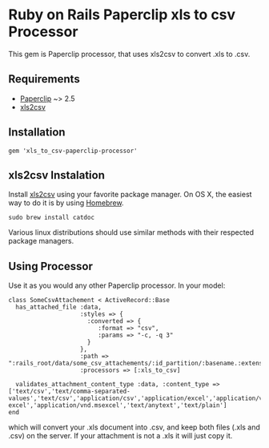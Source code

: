 # Ruby on Rails  Paperclip xls to csv Processor #

This gem is Paperclip processor, that uses xls2csv to convert .xls to .csv.

## Requirements ##

* [Paperclip][0] ~> 2.5
* [xls2csv][2]

## Installation ##

    gem 'xls_to_csv-paperclip-processor'
    
## xls2csv Instalation ##

Install [xls2csv][2] using your favorite package manager. On OS X, the easiest way to do it is by using [Homebrew][3].

    sudo brew install catdoc
    
Various linux distributions should use similar methods with their respected package managers.

## Using Processor ##

Use it as you would any other Paperclip processor. In your model:

    class SomeCsvAttachement < ActiveRecord::Base
      has_attached_file :data,
                        :styles => {
                          :converted => {                       
                             :format => "csv",
                             :params => "-c, -q 3"
                          }
                        },
                        :path => ":rails_root/data/some_csv_attachements/:id_partition/:basename.:extension",
                        :processors => [:xls_to_csv]
  
      validates_attachment_content_type :data, :content_type => ['text/csv','text/comma-separated-values','text/csv','application/csv','application/excel','application/vnd.ms-excel','application/vnd.msexcel','text/anytext','text/plain']    
    end
                      
which will convert your .xls document into .csv, and keep both files (.xls and .csv) on the server. If your attachment is not a .xls it will just copy it.


[0]: https://github.com/thoughtbot/paperclip
[1]: http://rubyonrails.org/
[2]: http://search.cpan.org/~ken/xls2csv-1.06/script/xls2csv
[3]: http://mxcl.github.com/homebrew/